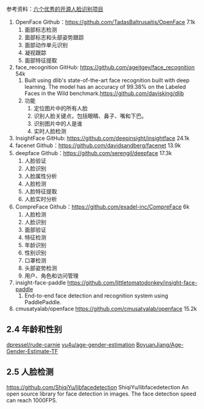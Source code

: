 参考资料：[六个优秀的开源人脸识别项目](https://www.51cto.com/article/770027.html)

1. OpenFace         Github：https://github.com/TadasBaltrusaitis/OpenFace  7.1k
   1. 面部标志检测
   2. 面部标志和头部姿势跟踪
   3. 面部动作单元识别
   4. 凝视跟踪
   5. 面部特征提取
2. face_recognition GitHub: https://github.com/ageitgey/face_recognition   54k
   1. Built using dlib's state-of-the-art face recognition built with deep learning. The model has an accuracy of 99.38% on the Labeled Faces in the Wild benchmark.https://github.com/davisking/dlib
   2. 功能
      1. 定位图片中的所有人脸
      2. 识别人脸关键点，包括眼睛、鼻子、嘴和下巴。
      3. 识别图片中的人是谁
      4. 实时人脸检测
3. InsightFace      GitHub: https://github.com/deepinsight/insightface     24.1k
4. facenet          Github：https://github.com/davidsandberg/facenet       13.9k
5. deepface         Github：https://github.com/serengil/deepface           17.3k
   1. 人脸验证
   2. 人脸识别
   3. 人脸属性分析
   4. 人脸检测
   5. 人脸特征提取
   6. 人脸实时分析
6. CompreFace       Github：https://github.com/exadel-inc/CompreFace       6k
   1. 人脸检测
   2. 人脸识别
   3. 面部验证
   4. 特征检测
   5. 年龄识别
   6. 性别识别
   7. 口罩检测
   8. 头部姿势检测
   9. 用户、角色和访问管理
7.  insight-face-paddle https://github.com/littletomatodonkey/insight-face-paddle
    1.  End-to-end face detection and recognition system using PaddlePaddle.
8.  cmusatyalab/openface   https://github.com/cmusatyalab/openface         15.2k

## 2.4 年龄和性别
[dpressel/rude-carnie](https://github.com/dpressel/rude-carnie)
[yu4u/age-gender-estimation](https://github.com/yu4u/age-gender-estimation)
[BoyuanJiang/Age-Gender-Estimate-TF](https://github.com//BoyuanJiang/Age-Gender-Estimate-TF)

## 2.5 人脸检测
https://github.com/ShiqiYu/libfacedetection
ShiqiYu/libfacedetection
An open source library for face detection in images. The face detection speed can reach 1000FPS.

